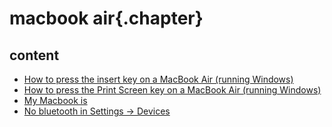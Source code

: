 ﻿
# macbook air{.chapter}

## content

- [How to press the insert key on a MacBook Air (running Windows)](insert.md)
- [How to press the Print Screen key on a MacBook Air (running Windows)](print_screen.md)
- [My Macbook is](serial_number.md)
- [No bluetooth in Settings -> Devices](bluetooth_controller.md)

